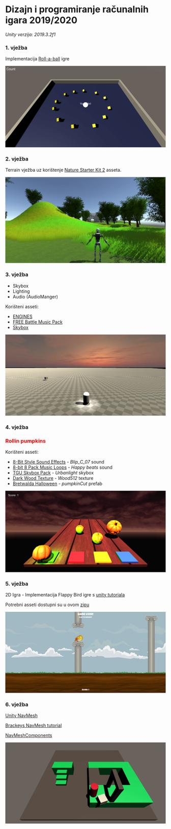 # Dizajn i programiranje računalnih igara 2019/2020

*Unity verzija: 2019.3.2f1*




### 1. vježba
Implementacija [Roll-a-ball](https://learn.unity.com/project/roll-a-ball-tutorial) igre



![Rol](imgs/roll_a_ball.png)






### 2. vježba
Terrain vježba uz korištenje [Nature Starter Kit 2](https://assetstore.unity.com/packages/3d/environments/nature-starter-kit-2-52977) asseta.



![Terrain](imgs/terrain.png)





### 3. vježba
- Skybox
- Lighting
- Audio (AudioManger)

Korišteni asseti:
- [ENGINES](https://assetstore.unity.com/packages/audio/sound-fx/engines-123836)
- [FREE Battle Music Pack](https://assetstore.unity.com/packages/audio/music/orchestral/free-battle-music-pack-54023)
- [Skybox](https://assetstore.unity.com/packages/2d/textures-materials/sky/skybox-4183)



![Skybox Audio Lighting](imgs/skbox_audio_lighting.png)





### 4. vježba

<h3 style="color:red">Rollin pumpkins</h3>



Korišteni asseti:

- [8-Bit Style Sound Effects](https://assetstore.unity.com/packages/audio/sound-fx/8-bit-style-sound-effects-68228) - *Blip_C_07* sound
- [8-bit 8 Pack Music Loops](https://assetstore.unity.com/packages/audio/music/electronic/8-bit-8-pack-music-loops-60232) - *Happy beats* sound
- [TGU Skybox Pack](https://assetstore.unity.com/packages/2d/textures-materials/sky/tgu-skybox-pack-96433) - *Urbanlight* skybox
- [Dark Wood Texture](https://assetstore.unity.com/packages/2d/textures-materials/wood/dark-wood-texture-11092) - *Wood512* texture
- [Bretwalda Halloween](https://assetstore.unity.com/packages/3d/props/food/bretwalda-halloween-74177) - *pumpkinCut* prefab



![Rollin pumpkins](imgs/rollin_pumpkins.png)




### 5. vježba

2D Igra - Implementacija Flappy Bird igre s [unity tutoriala](https://learn.unity.com/tutorial/live-session-making-a-flappy-bird-style-game)

Potrebni asseti dostupni su u ovom [zipu](./Vj_5/flappy-bird-assets.zip)

![Flappy Bird](imgs/flappy_bird.png)





### 6. vježba

[Unity NavMesh](https://docs.unity3d.com/Manual/Navigation.html)

[Brackeys NavMesh tutorial](https://learn.unity.com/tutorial/unity-navmesh)

[NavMeshComponents](https://github.com/Unity-Technologies/NavMeshComponents/tree/2019.3)

![NavMesh](imgs/navmesh.png)


<!--

### 7. vježba

-->

<!--

### 8. vježba

-->

<!--

### 9. vježba

-->

<!--

### 10. vježba

-->

<!--

### 11. vježba

-->

<!--

### 12. vježba

-->

<!--

### 13. vježba

-->

<!--

### 14. vježba

-->

<!--

### 15. vježba

-->
